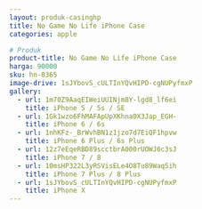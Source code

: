 ```yaml
---
layout: produk-casinghp
title: No Game No Life iPhone Case
categories: apple

# Produk
product-title: No Game No Life iPhone Case
harga: 90000
sku: hn-0365
image-drive: 1sJYbovS_cULTInYQvHIPD-cgNUPyfmxP
gallery:
  - url: 1m70Z9AaqEIWeiUUINjm8Y-lgd8_lf6ei
    title: iPhone 5 / 5s / SE
  - url: 1Gk1wzo6FhMAFApUpXKhna0X3Jap_EGH-
    title: iPhone 6 / 6s
  - url: 1nhKFz-_BrWvhBN1z1jzo7d7EiQF1hpvw
    title: iPhone 6 Plus / 6s Plus
  - url: 12z7eEqeRBD89scctbrA000rUOWJ6c3sJ
    title: iPhone 7 / 8
  - url: 10msHP322L3yRSVisELe4O8Tu89Waq5ih
    title: iPhone 7 Plus / 8 Plus
  - url: 1sJYbovS_cULTInYQvHIPD-cgNUPyfmxP
    title: iPhone X
---
```

